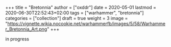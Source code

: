 +++
title = "Bretonnia"
author = ["oxddr"]
date = 2020-05-01
lastmod = 2020-06-30T22:52:43+02:00
tags = ["warhammer", "bretonnia"]
categories = ["collection"]
draft = true
weight = 3
image = "https://vignette.wikia.nocookie.net/warhammerfb/images/5/58/Warhammer_Bretonnia_Art.png"
+++

in progress
